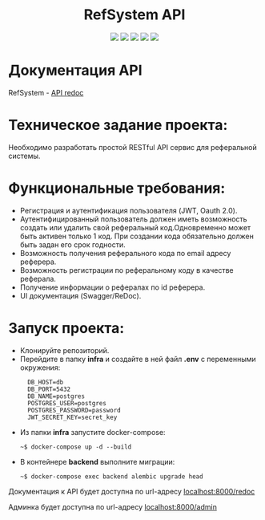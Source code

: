 <div id="header" align="center">
  <h1>RefSystem API</h1>
  <img src="https://img.shields.io/badge/Python-3.7.9-F8F8FF?style=for-the-badge&logo=python&logoColor=20B2AA">
  <img src="https://img.shields.io/badge/FastAPI-0.103.2-F8F8FF?style=for-the-badge&logo=FastAPI&logoColor=20B2AA">
  <img src="https://img.shields.io/badge/PostgreSQL-555555?style=for-the-badge&logo=postgresql&logoColor=F5F5DC">
  <img src="https://img.shields.io/badge/SQLAlchemy-2.0.36-F8F8FF?style=for-the-badge&logo=SQLAlchemy&logoColor=20B2AA">
  <img src="https://img.shields.io/badge/Docker-555555?style=for-the-badge&logo=docker&logoColor=2496ED">
</div>

# Документация API
RefSystem - [API redoc](https://kaschenkkko.github.io/ReferralSysAPI/)

# Техническое задание проекта:

Необходимо разработать простой RESTful API сервис для реферальной системы.

# Функциональные требования:
- Регистрация и аутентификация пользователя (JWT, Oauth 2.0).
- Аутентифицированный пользователь должен иметь возможность создать или удалить свой реферальный код.Одновременно может быть активен только 1 код. При создании кода обязательно должен быть задан его срок годности.
- Возможность получения реферального кода по email адресу реферера.
- Возможность регистрации по реферальному коду в 	качестве реферала.
- Получение информации о рефералах по id реферера.
- UI документация (Swagger/ReDoc).


# Запуск проекта:

- Клонируйте репозиторий.
- Перейдите в папку **infra** и создайте в ней файл **.env** с переменными окружения:
  ```
    DB_HOST=db
    DB_PORT=5432
    DB_NAME=postgres
    POSTGRES_USER=postgres
    POSTGRES_PASSWORD=password
    JWT_SECRET_KEY=secret_key
  ``` 
- Из папки **infra** запустите docker-compose:
  ```
  ~$ docker-compose up -d --build
  ```
- В контейнере **backend** выполните миграции:
  ```
  ~$ docker-compose exec backend alembic upgrade head
  ```

Документация к API будет доступна по url-адресу [localhost:8000/redoc](http://localhost:8000/redoc)

Админка будет доступна по url-адресу [localhost:8000/admin](http://localhost:8000/admin)
